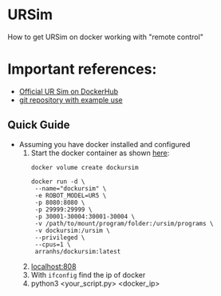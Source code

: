 # URSim
How to get URSim on docker working with "remote control"


# Important references:
* [Official UR Sim on DockerHub](https://hub.docker.com/r/universalrobots/ursim_e-series)
* [git repository with example use](https://github.com/ahobsonsayers/DockURSim)

## Quick Guide
* Assuming you have docker installed and configured
  1. Start the docker container as shown [here](https://github.com/ahobsonsayers/DockURSim#example-usage):
     ```
     docker volume create dockursim
     
     docker run -d \
      --name="dockursim" \
      -e ROBOT_MODEL=UR5 \
      -p 8080:8080 \
      -p 29999:29999 \
      -p 30001-30004:30001-30004 \
      -v /path/to/mount/program/folder:/ursim/programs \
      -v dockursim:/ursim \
      --privileged \
      --cpus=1 \
      arranhs/dockursim:latest
     ```
  2. [localhost:808](http://localhost:8080/)
  3. With `ifconfig` find the ip of docker
  4. python3 <your_script.py> <docker_ip>
  
